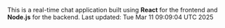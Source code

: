 This is a real-time chat application built using **React** for the frontend and **Node.js** for the backend.
Last updated: Tue Mar 11 09:09:04 UTC 2025
